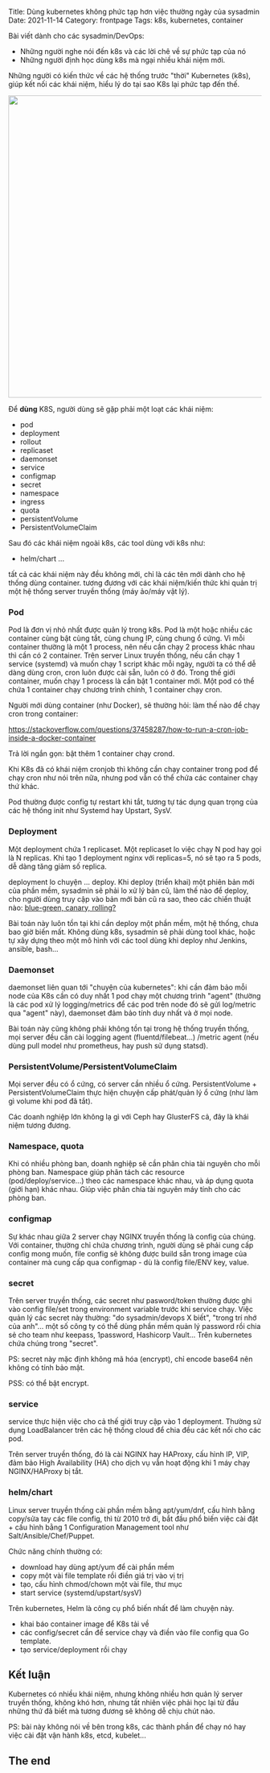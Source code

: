 Title: Dùng kubernetes không phức tạp hơn việc thường ngày của sysadmin
Date: 2021-11-14
Category: frontpage
Tags: k8s, kubernetes, container

Bài viết dành cho các sysadmin/DevOps:

- Những người nghe nói đến k8s và các lời chê về sự phức tạp của nó
- Những người định học dùng k8s mà ngại nhiều khái niệm mới.

Những người có kiến thức về các hệ thống trước "thời" Kubernetes (k8s), giúp kết nối các khái niệm, hiểu lý do tại sao K8s lại phức tạp đến thế.

<img src="https://kubernetes.io/images/wheel.svg" width=600>

Để **dùng** K8S, người dùng sẽ gặp phải một loạt các khái niệm:

- pod
- deployment
- rollout
- replicaset
- daemonset
- service
- configmap
- secret
- namespace
- ingress
- quota
- persistentVolume
- PersistentVolumeClaim

Sau đó các khái niệm ngoài k8s, các tool dùng với k8s như:
- helm/chart
...

tất cả các khái niệm này đều không mới, chỉ là các tên mới dành cho hệ thống dùng container. tương đương với các khái niệm/kiến thức khi quản trị một hệ thống server truyền thống (máy ảo/máy vật lý).

### Pod
Pod là đơn vị nhỏ nhất được quản lý trong k8s. Pod là một hoặc nhiều các container cùng bật cùng tắt, cùng chung IP, cùng chung ổ cứng. Vì mỗi container thường là một 1 process, nên nếu cần chạy 2 process khác nhau thì cần có 2 container. Trên server Linux truyền thống, nếu cần chạy 1 service (systemd) và muốn chạy 1 script khác mỗi ngày, người ta có thể dễ dàng dùng cron, cron luôn được cài sẵn, luôn có ở đó. Trong thế giới container, muốn chạy 1 process là cần bật 1 container mới. Một pod có thể chứa 1 container chạy chương trình chính, 1 container chạy cron.

Người mới dùng container (như Docker), sẽ thường hỏi: làm thế nào để chạy cron trong container:

https://stackoverflow.com/questions/37458287/how-to-run-a-cron-job-inside-a-docker-container

Trả lời ngắn gọn: bật thêm 1 container chạy crond.

Khi K8s đã có khái niệm cronjob thì không cần chạy container trong pod để chạy cron như nói trên nữa, nhưng pod vẫn có thể chứa các container chạy thứ khác.

Pod thường được config tự restart khi tắt, tương tự tác dụng quan trọng của các hệ thống init như Systemd hay Upstart, SysV.

### Deployment
Một deployment chứa 1 replicaset.
Một replicaset lo việc chạy N pod hay gọi là N replicas.
Khi tạo 1 deployment nginx với replicas=5, nó sẽ tạo ra 5 pods, dễ dàng tăng giảm số replica.

deployment lo chuyện ... deploy. Khi deploy (triển khai) một phiên bản mới của phần mềm, sysadmin sẽ phải lo xử lý bản cũ, làm thế nào để deploy, cho người dùng truy cập vào bản mới bản cũ ra sao, theo các chiến thuật nào: [blue-green, canary, rolling?](https://spinnaker.io/docs/concepts/#deployment-strategies)

Bài toán này luôn tồn tại khi cần deploy một phần mềm, một hệ thống, chưa bao giờ biến mất. Không dùng k8s, sysadmin sẽ phải dùng tool khác, hoặc tự xây dựng theo một mô hình với các tool dùng khi deploy như Jenkins, ansible, bash...

### Daemonset
daemonset liên quan tới "chuyện của kubernetes": khi cần đảm bảo mỗi node của K8s cần có duy nhất 1 pod chạy một chương trình "agent" (thường là các pod xử lý logging/metrics để các pod trên node đó sẽ gửi log/metric qua "agent" này), daemonset đảm bảo tính duy nhất và ở mọi node.

Bài toán này cũng không phải không tồn tại trong hệ thống truyền thống, mọi server đều cần cài logging agent (fluentd/filebeat...) /metric agent (nếu dùng pull model như prometheus, hay push sử dụng statsd).

### PersistentVolume/PersistentVolumeClaim
Mọi server đều có ổ cứng, có server cần nhiều ổ cứng. PersistentVolume + PersistentVolumeClaim thực hiện chuyện cấp phát/quản lý ổ cứng (như làm gì volume khi pod đã tắt).

Các doanh nghiệp lớn không lạ gì với Ceph hay GlusterFS cả, đây là khái niệm tương đương.

### Namespace, quota
Khi có nhiều phòng ban, doanh nghiệp sẽ cần phân chia tài nguyên cho mỗi phòng ban. Namespace giúp phân tách các resource (pod/deploy/service...) theo các namespace khác nhau, và áp dụng quota (giới hạn) khác nhau. Giúp việc phân chia tài nguyên máy tính cho các phòng ban.

### configmap
Sự khác nhau giữa 2 server chạy NGINX truyền thống là config của chúng. Với container, thường chỉ chứa chương trình, người dùng sẽ phải cung cấp config mong muốn, file config sẽ không được build sẵn trong image của container mà cung cấp qua configmap - dù là config file/ENV key, value.

### secret
Trên server truyền thống, các secret như pasword/token thường được ghi vào config file/set trong environment  variable trước khi service chạy. Việc quản lý các secret này thường: "do sysadmin/devops X biết", "trong trí nhớ của anh"... một số công ty có thể dùng phần mềm quản lý password rồi chia sẻ cho team như keepass, 1password, Hashicorp Vault...
Trên kubernetes chứa chúng trong "secret".

PS: secret này mặc định không mã hóa (encrypt), chỉ encode base64 nên không có tính bảo mật.

PSS: có thể bật encrypt.

### service
service thực hiện việc cho cả thế giới truy cập vào 1 deployment. Thường sử dụng LoadBalancer trên các hệ thống cloud để chia đều các kết nối cho các pod.

Trên server truyền thống, đó là cài NGINX hay HAProxy, cấu hình IP, VIP, đảm bảo High Availability (HA) cho dịch vụ vẫn hoạt động khi 1 máy chạy NGINX/HAProxy bị tắt.

### helm/chart
Linux server truyền thống cài phần mềm bằng apt/yum/dnf, cấu hình bằng copy/sửa tay các file config, thì từ 2010 trở đi, bắt đầu phổ biến việc cài đặt + cấu hình bằng 1 Configuration Management tool như Salt/Ansible/Chef/Puppet.

Chức năng chính thường có:

- download hay dùng apt/yum để cài phần mềm
- copy một vài file template rồi điền giá trị vào vị trị
- tạo, cấu hình chmod/chown một vài file, thư mục
- start service (systemd/upstart/sysV)

Trên kubernetes, Helm là công cụ phổ biến nhất để làm chuyện này.
- khai báo container image để K8s tải về
- các config/secret cần để service chạy và điền vào file config qua Go template.
- tạo service/deployment rồi chạy

## Kết luận
Kubernetes có nhiều khái niệm, nhưng không nhiều hơn quản lý server truyền thống, không khó hơn, nhưng tất nhiên việc phải học lại từ đầu những thứ đã biết mà tương đương sẽ không dễ chịu chút nào.

PS: bài này không nói về bên trong k8s, các thành phần để chạy nó hay việc cài đặt vận hành k8s, etcd, kubelet...

## The end

